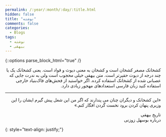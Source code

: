 ```yaml
---
permalink: /:year/:month/:day/:title.html
hidden: false
title: "نوشته"
comments: false
categories:
  - Blogs
tags:
  - نوشته
  - بیهقی
---
```


{::options parse_block_html="true" /}
<div dir='rtl' align='right'>
کشخانک مصغر کشخان است و کشخان به معنی دیوث و قواد است. یعنی کشخانک یک یا چند درجه از دیوث حقیرتر است.
متن بیهقی خیلی محجوب است ولی به ندرت جایی که عصبانی شده از کشخانک استفاده کرده.
اگر خواستید از فحش‌های فاک‌بنیاد خارجی استفاده کنید
زبان فارسی استعدادهای مهجور زیادی دارد.

---

«این کشخانک و دیگران چنان می پندارند که اگر من این شغل پیش گیرم ایشان را این وزیری پنهان کردن برود نخست گردن افگار کنم.»

تاریخ بیهقی<br>
درباره بوسهل زوزنی
</div>
{: style="text-align: justify;"}